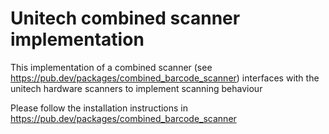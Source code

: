 # Unitech combined scanner implementation

This implementation of a combined scanner (see https://pub.dev/packages/combined_barcode_scanner)
interfaces with the unitech hardware scanners to implement scanning behaviour

Please follow the installation instructions in https://pub.dev/packages/combined_barcode_scanner